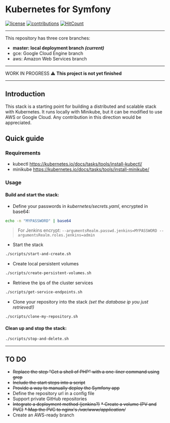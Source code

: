 # Kubernetes for Symfony

[![license](https://img.shields.io/github/license/mashape/apistatus.svg?style=flat-square)](LICENSE)
[![contributions](https://img.shields.io/badge/contributions-welcome-brightgreen.svg?style=flat-square)](https://github.com/carlosas/kubernetes-for-symfony/issues)
[![HitCount](http://hits.dwyl.com/carlosas/kubernetes-for-symfony.svg)](README.md)

---

This repository has three core branches:

* **master: local deployment branch *(current)***
* gce: Google Cloud Engine branch
* aws: Amazon Web Services branch

---

WORK IN PROGRESS :warning: **This project is not yet finished**

---

## Introduction

This stack is a starting point for building a distributed and scalable stack with Kubernetes. It runs locally with Minikube, but it can be modified to use AWS or Google Cloud. Any contribution in this direction would be appreciated.

## Quick guide

### Requirements

* kubectl https://kubernetes.io/docs/tasks/tools/install-kubectl/
* minikube https://kubernetes.io/docs/tasks/tools/install-minikube/

### Usage

#### Build and start the stack:

* Define your passwords in *kubernetes/secrets.yaml*, encrypted in base64:

```sh
echo -n "MYPASSWORD" | base64
```

> For Jenkins encrypt: `--argumentsRealm.passwd.jenkins=MYPASSWORD --argumentsRealm.roles.jenkins=admin`

* Start the stack

```sh
./scripts/start-and-create.sh
```

* Create local persistent volumes

```sh
./scripts/create-persistent-volumes.sh
```

* Retrieve the ips of the cluster services

```sh
./scripts/get-service-endpoints.sh
```

* Clone your repository into the stack *(set the database ip you just retrieved!)*

```sh
./scripts/clone-my-repository.sh
```

#### Clean up and stop the stack:

```sh
./scripts/stop-and-delete.sh
```

---

## TO DO

* ~~Replace the step "Get a shell of PHP" with a one-liner command using grep~~
* ~~Include the start steps into a script~~
* ~~Provide a way to manually deploy the Symfony app~~
* Define the repository url in a config file
* Support private GitHub repositories
* ~~Integrate a deployment method (jenkins?)~~
~~* Create a volume (PV and PVC)~~
~~* Map the PVC to nginx's */var/www/application/*~~
* Create an AWS-ready branch
